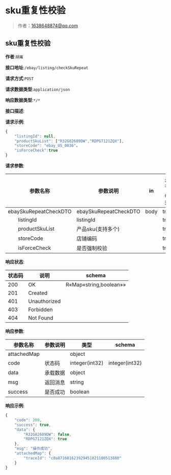 # sku重复性校验

> 作者：1638648874@qq.com

## sku重复性校验

**作者**:`胡雍`

**接口地址**:`/ebay/listing/checkSkuRepeat`


**请求方式**:`POST`


**请求数据类型**:`application/json`


**响应数据类型**:`*/*`


**接口描述**:


**请求示例**:


```javascript
{
	"listingId": null,
	"productSkuList": ["R32G82609DW","RDPG7121ZQX"],
	"storeCode": "ebay_US_0036"，
	"isForceCheck":true
}
```



**请求参数**:


| 参数名称 | 参数说明 | in    | 是否必须 | 数据类型 | schema |
| -------- | -------- | ----- | -------- | -------- | ------ |
|ebaySkuRepeatCheckDTO|ebaySkuRepeatCheckDTO|body|true|EbaySkuRepeatCheckDTO|EbaySkuRepeatCheckDTO|
|&emsp;&emsp;listingId|listingId||true|integer(int64)||
|&emsp;&emsp;productSkuList|产品sku(支持多个)||true|array|string|
|&emsp;&emsp;storeCode|店铺编码||true|string||
|&emsp;&emsp;isForceCheck|是否强制校验||true|Boolean||



**响应状态**:


| 状态码 | 说明 | schema |
| -------- | -------- | ----- | 
|200|OK|R«Map«string,boolean»»|
|201|Created||
|401|Unauthorized||
|403|Forbidden||
|404|Not Found|||


**响应参数**:


| 参数名称 | 参数说明 | 类型 | schema |
| -------- | -------- | ----- |----- | 
|attachedMap||object||
|code|状态码|integer(int32)|integer(int32)|
|data|承载数据|object||
|msg|返回消息|string||
|success|是否成功|boolean|||


**响应示例**:
```javascript
{
    "code": 200,
    "success": true,
    "data": {
        "R32G82609DW": false,
        "RDPG7121ZQX": true
    },
    "msg": "操作成功",
    "attachedMap": {
        "traceId": "c0a871601623929451821100513880"
    }
}
```